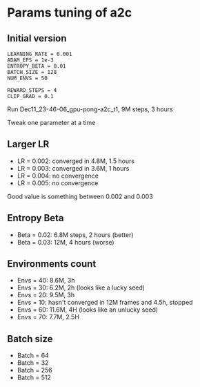 # Params tuning of a2c

## Initial version

```text
LEARNING_RATE = 0.001
ADAM_EPS = 1e-3
ENTROPY_BETA = 0.01
BATCH_SIZE = 128
NUM_ENVS = 50

REWARD_STEPS = 4
CLIP_GRAD = 0.1
```

Run Dec11_23-46-06_gpu-pong-a2c_t1, 
9M steps, 3 hours

Tweak one parameter at a time

## Larger LR

* LR = 0.002: converged in 4.8M, 1.5 hours
* LR = 0.003: converged in 3.6M, 1 hours
* LR = 0.004: no convergence
* LR = 0.005: no convergence

Good value is something between 0.002 and 0.003

## Entropy Beta

* Beta = 0.02: 6.8M steps, 2 hours (better)
* Beta = 0.03: 12M, 4 hours (worse)

## Environments count

* Envs = 40: 8.6M, 3h
* Envs = 30: 6.2M, 2h (looks like a lucky seed)
* Envs = 20: 9.5M, 3h
* Envs = 10: hasn't converged in 12M frames and 4.5h, stopped
* Envs = 60: 11.6M, 4H (looks like an unlucky seed)
* Envs = 70: 7.7M, 2.5H 

## Batch size

* Batch = 64
* Batch = 32
* Batch = 256
* Batch = 512
